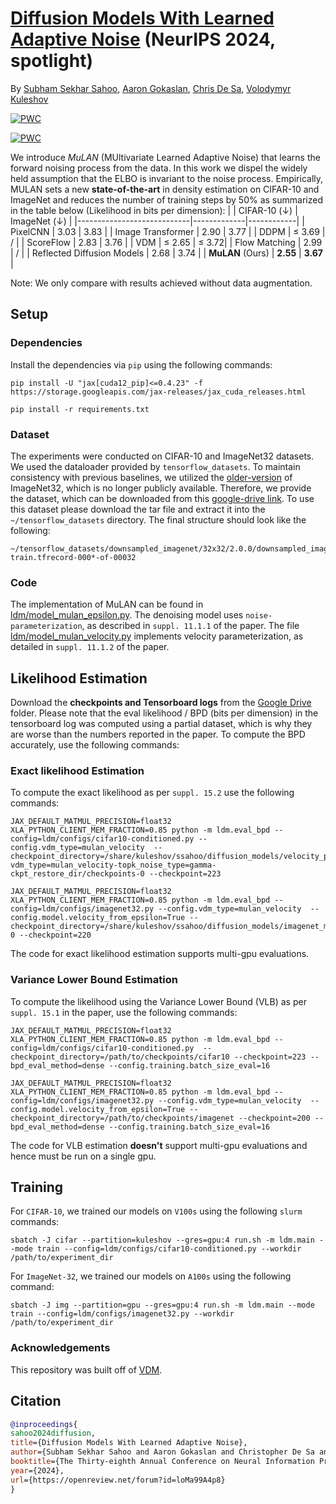 # [Diffusion Models With Learned Adaptive Noise](https://arxiv.org/abs/2312.13236) (NeurIPS 2024, spotlight)
By [Subham Sekhar Sahoo](https://s-sahoo.github.io), [Aaron Gokaslan](https://skylion007.github.io), [Chris De Sa](https://www.cs.cornell.edu/~cdesa/), [Volodymyr Kuleshov](https://www.cs.cornell.edu/~kuleshov/)

[![PWC](https://img.shields.io/endpoint.svg?url=https://paperswithcode.com/badge/diffusion-models-with-learned-adaptive-noise/density-estimation-on-imagenet-32x32-1)](https://paperswithcode.com/sota/density-estimation-on-imagenet-32x32-1?p=diffusion-models-with-learned-adaptive-noise)

[![PWC](https://img.shields.io/endpoint.svg?url=https://paperswithcode.com/badge/diffusion-models-with-learned-adaptive-noise/density-estimation-on-cifar-10)](https://paperswithcode.com/sota/density-estimation-on-cifar-10?p=diffusion-models-with-learned-adaptive-noise)

We introduce *MuLAN* (MUltivariate Learned Adaptive Noise) that learns the forward noising process from the data. In this work we dispel the widely held assumption that the ELBO is invariant to the noise process. Empirically, MULAN sets a new **state-of-the-art** in density estimation on CIFAR-10 and ImageNet and reduces the number of training steps by 50% as summarized in the table below (Likelihood in bits per dimension):
|                         | CIFAR-10 $(\downarrow)$ | ImageNet $(\downarrow)$ |
|----------------------------|-------------|------------|
| PixelCNN                   | 3.03        | 3.83       |
| Image Transformer          | 2.90        | 3.77       |
| DDPM                       | $\leq$ 3.69 | /          |
| ScoreFlow                  | 2.83        | 3.76       |
| VDM                        | $\leq$ 2.65 | $\leq$ 3.72|
| Flow Matching              | 2.99        | /          |
| Reflected Diffusion Models | 2.68        | 3.74       |
| **MuLAN** (Ours)           | **2.55**    | **3.67**   |

Note:  We only compare with results achieved without data augmentation.

## Setup
### Dependencies
Install the dependencies via `pip` using the following commands:
```
pip install -U "jax[cuda12_pip]<=0.4.23" -f https://storage.googleapis.com/jax-releases/jax_cuda_releases.html

pip install -r requirements.txt
```

### Dataset
The experiments were conducted on CIFAR-10 and ImageNet32 datasets. We used the dataloader provided by `tensorflow_datasets`. To maintain consistency with previous baselines, we utilized the [older-version](http://image-net.org/small/train_32x32.tar) of ImageNet32, which is no longer publicly available. Therefore, we provide the dataset, which can be downloaded from this [google-drive link](https://drive.google.com/file/d/1I-QvjLRa1kVxc3iX05pmDEKEM0JeAq46/view?usp=share_link). To use this dataset please download the tar file and extract it into the `~/tensorflow_datasets` directory. The final structure should look like the following:
```
~/tensorflow_datasets/downsampled_imagenet/32x32/2.0.0/downsampled_imagenet-train.tfrecord-000*-of-00032
```

### Code
The implementation of MuLAN can be found in [ldm/model_mulan_epsilon.py](ldm/model_mulan_epsilon.py). The denoising model uses `noise-parameterization`, as described in `suppl. 11.1.1` of the paper. The file [ldm/model_mulan_velocity.py](ldm/model_mulan_velocity.py) implements velocity parameterization, as detailed in `suppl. 11.1.2` of the paper. 


## Likelihood Estimation
Download the **checkpoints and Tensorboard logs** from the [Google Drive](https://drive.google.com/drive/folders/1RVnTljGDj4G8gu2ltYFX0wwD9OlKRpWT?usp=sharing) folder. Please note that the eval likelihood / BPD (bits per dimension) in the tensorboard log was computed using a partial dataset, which is why they are worse than the numbers reported in the paper. To compute the BPD accurately, use the following commands:

### Exact likelihood Estimation
To compute the exact likelihood as per `suppl. 15.2` use the following commands:
```
JAX_DEFAULT_MATMUL_PRECISION=float32 XLA_PYTHON_CLIENT_MEM_FRACTION=0.85 python -m ldm.eval_bpd --config=ldm/configs/cifar10-conditioned.py --config.vdm_type=mulan_velocity  --checkpoint_directory=/share/kuleshov/ssahoo/diffusion_models/velocity_parameterization/1124188-vdm_type=mulan_velocity-topk_noise_type=gamma-ckpt_restore_dir/checkpoints-0 --checkpoint=223

JAX_DEFAULT_MATMUL_PRECISION=float32 XLA_PYTHON_CLIENT_MEM_FRACTION=0.85 python -m ldm.eval_bpd --config=ldm/configs/imagenet32.py --config.vdm_type=mulan_velocity  --config.model.velocity_from_epsilon=True --checkpoint_directory=/share/kuleshov/ssahoo/diffusion_models/imagenet_mulan_epsilon/checkpoints-0 --checkpoint=220
```
The code for exact likelihood estimation supports multi-gpu evaluations.

### Variance Lower Bound Estimation
To compute the likelihood using the Variance Lower Bound (VLB) as per `suppl. 15.1` in the paper, use the following commands:
```
JAX_DEFAULT_MATMUL_PRECISION=float32 XLA_PYTHON_CLIENT_MEM_FRACTION=0.85 python -m ldm.eval_bpd --config=ldm/configs/cifar10-conditioned.py  --checkpoint_directory=/path/to/checkpoints/cifar10 --checkpoint=223 --bpd_eval_method=dense --config.training.batch_size_eval=16

JAX_DEFAULT_MATMUL_PRECISION=float32 XLA_PYTHON_CLIENT_MEM_FRACTION=0.85 python -m ldm.eval_bpd --config=ldm/configs/imagenet32.py --config.vdm_type=mulan_velocity  --config.model.velocity_from_epsilon=True --checkpoint_directory=/path/to/checkpoints/imagenet --checkpoint=200 --bpd_eval_method=dense --config.training.batch_size_eval=16
```
The code for VLB estimation **doesn't** support multi-gpu evaluations and hence must be run on a single gpu.

## Training
For `CIFAR-10`, we trained our models on `V100s` using the following `slurm` commands:
```
sbatch -J cifar --partition=kuleshov --gres=gpu:4 run.sh -m ldm.main --mode train --config=ldm/configs/cifar10-conditioned.py --workdir /path/to/experiment_dir
```

For `ImageNet-32`, we trained our models on `A100s` using the following command:
```
sbatch -J img --partition=gpu --gres=gpu:4 run.sh -m ldm.main --mode train --config=ldm/configs/imagenet32.py --workdir /path/to/experiment_dir
```

### Acknowledgements
This repository was built off of [VDM](https://github.com/google-research/vdm).


## Citation
```bib
@inproceedings{
sahoo2024diffusion,
title={Diffusion Models With Learned Adaptive Noise},
author={Subham Sekhar Sahoo and Aaron Gokaslan and Christopher De Sa and Volodymyr Kuleshov},
booktitle={The Thirty-eighth Annual Conference on Neural Information Processing Systems},
year={2024},
url={https://openreview.net/forum?id=loMa99A4p8}
}
```

